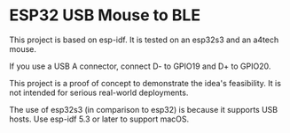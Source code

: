 # ESP32 USB Mouse to BLE

This project is based on esp-idf. It is tested on an esp32s3 and an a4tech mouse.

If you use a USB A connector, connect D- to GPIO19 and D+ to GPIO20.

This project is a proof of concept to demonstrate the idea's feasibility. It is not intended for serious real-world deployments.

The use of esp32s3 (in comparison to esp32) is because it supports USB hosts. Use esp-idf 5.3 or later to support macOS.
